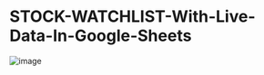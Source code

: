 # STOCK-WATCHLIST-With-Live-Data-In-Google-Sheets

![image](https://github.com/bilal-ozgur/STOCK-WATCHLIST-With-Live-Data-In-Google-Sheets/assets/130503711/68e44e5f-bf01-4d7c-9f7b-ae0feeaac372)
